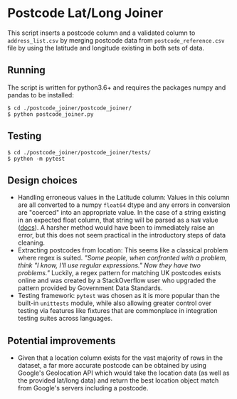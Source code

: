 # Postcode Lat/Long Joiner

This script inserts a postcode column and a validated column to `address_list.csv` by merging postcode data from `postcode_reference.csv` file by using the latitude and longitude existing in both sets of data.

## Running

The script is written for python3.6+ and requires the packages numpy and pandas to be installed:
```
$ cd ./postcode_joiner/postcode_joiner/
$ python postcode_joiner.py
```

## Testing

```
$ cd ./postcode_joiner/postcode_joiner/tests/
$ python -m pytest
```

## Design choices

- Handling erroneous values in the Latitude column: Values in this column are all converted to a numpy `float64` dtype and any errors in conversion are "coerced" into an appropriate value. In the case of a string existing in an expected float column, that string will be parsed as a `NaN` value ([docs](https://pandas.pydata.org/pandas-docs/stable/reference/api/pandas.to_numeric.html)). A harsher method would have been to immediately raise an error, but this does not seem practical in the introductory steps of data cleaning.
- Extracting postcodes from location: This seems like a classical problem where regex is suited. *"Some people, when confronted with a problem, think "I know, I'll use regular expressions." Now they have two problems."* Luckily, a regex pattern for matching UK postcodes exists online and was created by a StackOverflow user who upgraded the pattern provided by Government Data Standards.
- Testing framework: `pytest` was chosen as it is more popular than the built-in `unittests` module, while also allowing greater control over testing via features like fixtures that are commonplace in integration testing suites across languages.


## Potential improvements

- Given that a location column exists for the vast majority of rows in the dataset, a far more accurate postcode can be obtained by using Google's Geolocation API which would take the location data (as well as the provided lat/long data) and return the best location object match from Google's servers including a postcode.
